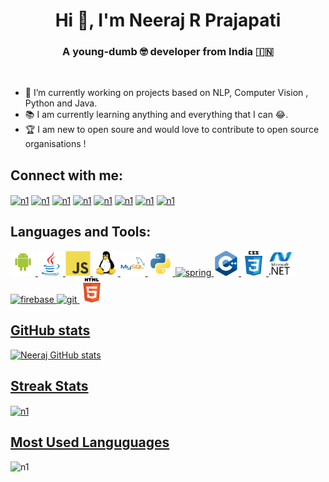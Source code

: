 <h1 align="center">Hi 👋, I'm Neeraj R Prajapati</h1>
<h3 align="center">A young-dumb 🤓 developer from India 🇮🇳</h3>

</br>

- 🔭 I’m currently working on projects based on NLP, Computer Vision , Python and Java.
- 📚 I am currently learning anything and everything that I can 😂.
- 🏆 I am new to open soure and would love to contribute to open source organisations !


## Connect with me:
<p align="left">
<a href="https://linkedin.com/in/neeraj-prajapati-10bbb916a/" target="blank"><img align="center" src="https://raw.githubusercontent.com/rahuldkjain/github-profile-readme-generator/master/src/images/icons/Social/linked-in-alt.svg" alt="n1" height="30" width="40" /></a>
<a href="https://medium.com/@neerajrp1999/" target="blank"><img align="center" src="https://raw.githubusercontent.com/rahuldkjain/github-profile-readme-generator/master/src/images/icons/Social/medium.svg" alt="n1" height="30" width="40" /></a>
<a href="https://www.codechef.com/users/neerajrp1999" target="blank"><img align="center" src="https://cdn.jsdelivr.net/npm/simple-icons@3.1.0/icons/codechef.svg" alt="n1" height="30" width="40" /></a>
<a href="https://www.hackerrank.com/neerajrp1999" target="blank"><img align="center" src="https://raw.githubusercontent.com/rahuldkjain/github-profile-readme-generator/master/src/images/icons/Social/hackerrank.svg" alt="n1" height="30" width="40" /></a>
<a href="https://codeforces.com/profile/n1" target="blank"><img align="center" src="https://raw.githubusercontent.com/rahuldkjain/github-profile-readme-generator/master/src/images/icons/Social/codeforces.svg" alt="n1" height="30" width="40" /></a>
<a href="https://www.leetcode.com/n1" target="blank"><img align="center" src="https://raw.githubusercontent.com/rahuldkjain/github-profile-readme-generator/master/src/images/icons/Social/leet-code.svg" alt="n1" height="30" width="40" /></a>
<a href="https://www.hackerearth.com/@neeraj1437" target="blank"><img align="center" src="https://raw.githubusercontent.com/rahuldkjain/github-profile-readme-generator/master/src/images/icons/Social/hackerearth.svg" alt="n1" height="30" width="40" /></a>
<a href="https://auth.geeksforgeeks.org/user/n1" target="blank"><img align="center" src="https://raw.githubusercontent.com/rahuldkjain/github-profile-readme-generator/master/src/images/icons/Social/geeks-for-geeks.svg" alt="n1" height="30" width="40" /></a>
</p>

## Languages and Tools:
<p align="left"> <a href="https://developer.android.com" target="_blank" rel="noreferrer"> <img src="https://raw.githubusercontent.com/devicons/devicon/master/icons/android/android-original-wordmark.svg" alt="android" width="40" height="40"/> </a> 
				<a href="https://www.java.com" target="_blank" rel="noreferrer"> <img src="https://raw.githubusercontent.com/devicons/devicon/master/icons/java/java-original.svg" alt="java" width="40" height="40"/> </a> 
				<a href="https://developer.mozilla.org/en-US/docs/Web/JavaScript" target="_blank" rel="noreferrer"> <img src="https://raw.githubusercontent.com/devicons/devicon/master/icons/javascript/javascript-original.svg" alt="javascript" width="40" height="40"/> </a>
				<a href="https://www.linux.org/" target="_blank" rel="noreferrer"> <img src="https://raw.githubusercontent.com/devicons/devicon/master/icons/linux/linux-original.svg" alt="linux" width="40" height="40"/> </a>
				<a href="https://www.mysql.com/" target="_blank" rel="noreferrer"> <img src="https://raw.githubusercontent.com/devicons/devicon/master/icons/mysql/mysql-original-wordmark.svg" alt="mysql" width="40" height="40"/> </a>
				<a href="https://www.python.org" target="_blank" rel="noreferrer"> <img src="https://raw.githubusercontent.com/devicons/devicon/master/icons/python/python-original.svg" alt="python" width="40" height="40"/> </a>
				<a href="https://spring.io/" target="_blank" rel="noreferrer"> <img src="https://www.vectorlogo.zone/logos/springio/springio-icon.svg" alt="spring" width="40" height="40"/> </a>
				<a href="https://www.w3schools.com/cpp/" target="_blank" rel="noreferrer"> <img src="https://raw.githubusercontent.com/devicons/devicon/master/icons/cplusplus/cplusplus-original.svg" alt="cplusplus" width="40" height="40"/> </a> 
				<a href="https://www.w3schools.com/css/" target="_blank" rel="noreferrer"> <img src="https://raw.githubusercontent.com/devicons/devicon/master/icons/css3/css3-original-wordmark.svg" alt="css3" width="40" height="40"/> </a>
				<a href="https://dotnet.microsoft.com/" target="_blank" rel="noreferrer"> <img src="https://raw.githubusercontent.com/devicons/devicon/master/icons/dot-net/dot-net-original-wordmark.svg" alt="dotnet" width="40" height="40"/> </a>
				<a href="https://firebase.google.com/" target="_blank" rel="noreferrer"> <img src="https://www.vectorlogo.zone/logos/firebase/firebase-icon.svg" alt="firebase" width="40" height="40"/> </a> 
				<a href="https://git-scm.com/" target="_blank" rel="noreferrer"> <img src="https://www.vectorlogo.zone/logos/git-scm/git-scm-icon.svg" alt="git" width="40" height="40"/> </a>  
				<a href="https://www.w3.org/html/" target="_blank" rel="noreferrer"> <img src="https://raw.githubusercontent.com/devicons/devicon/master/icons/html5/html5-original-wordmark.svg" alt="html5" width="40" height="40"/>
				</p>

## GitHub stats
![Neeraj GitHub stats](https://github-readme-stats.vercel.app/api?username=neerajrp1999&theme=omni&show_icons=true)

## Streak Stats
<p><img align="center" src="https://github-readme-streak-stats.herokuapp.com/?user=n1&" alt="n1" /></p>

## Most Used Languguages
<p><img align="left" src="https://github-readme-stats.vercel.app/api/top-langs?username=neerajrp1999&show_icons=true&locale=en&layout=compact&langs_count=10" alt="n1" /></p>
